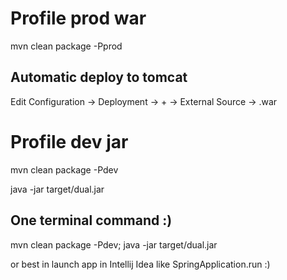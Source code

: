 # Profile prod war

mvn clean package -Pprod

## Automatic deploy to tomcat
Edit Configuration -> Deployment -> + -> External Source -> .war



# Profile dev jar

mvn clean package -Pdev

java -jar target/dual.jar

## One terminal command :)
mvn clean package -Pdev; java -jar target/dual.jar

or best in launch app in Intellij Idea like SpringApplication.run :)



